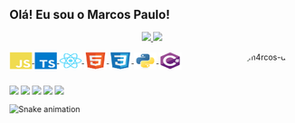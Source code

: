 ## Olá! Eu sou o Marcos Paulo!
<div align="center">
  <a href="https://github.com/m4rcos-dev">
  <img height="180em" src="https://github-readme-stats.vercel.app/api?username=m4rcos-dev&show_icons=true&theme=dark&include_all_commits=true&count_private=true"/>
  <img height="180em" src="https://github-readme-stats.vercel.app/api/top-langs/?username=m4rcos-dev&layout=compact&langs_count=7&theme=dark"/>
</div>
</div>
<div style="display: inline_block"><br>
  <img align="center" alt="m4rcos-Js" height="30" width="40" src="https://raw.githubusercontent.com/devicons/devicon/master/icons/javascript/javascript-plain.svg">
  <img align="center" alt="m4rcos-Ts" height="30" width="40" src="https://raw.githubusercontent.com/devicons/devicon/master/icons/typescript/typescript-plain.svg">
  <img align="center" alt="m4rcos-React" height="30" width="40" src="https://raw.githubusercontent.com/devicons/devicon/master/icons/react/react-original.svg">
  <img align="center" alt="m4rcos-HTML" height="30" width="40" src="https://raw.githubusercontent.com/devicons/devicon/master/icons/html5/html5-original.svg">
  <img align="center" alt="m4rcos-CSS" height="30" width="40" src="https://raw.githubusercontent.com/devicons/devicon/master/icons/css3/css3-original.svg">
  <img align="center" alt="m4rcos-Python" height="30" width="40" src="https://raw.githubusercontent.com/devicons/devicon/master/icons/python/python-original.svg">
  <img align="center" alt="m4rcos-Csharp" height="30" width="40" src="https://raw.githubusercontent.com/devicons/devicon/master/icons/csharp/csharp-original.svg">
  <img align="right" alt="m4rcos-dev" height="200" style="border-radius:50px" src="https://i.ibb.co/HznXK7X/avatar-1.png">
</div>

##

<div> 
  <a href="https://instagram.com/m4rcos.dev" target="_blank"><img src="https://img.shields.io/badge/-Instagram-%23E4405F?style=for-the-badge&logo=instagram&logoColor=white" target="_blank"></a>
 	<a href="https://www.twitch.tv/novatogamertv" target="_blank"><img src="https://img.shields.io/badge/Twitch-9146FF?style=for-the-badge&logo=twitch&logoColor=white" target="_blank"></a>
 <a href="https://discord.gg/NCDWYm2hmd" target="_blank"><img src="https://img.shields.io/badge/Discord-7289DA?style=for-the-badge&logo=discord&logoColor=white" target="_blank"></a> 
  <a href = "mailto:dev.marcospereira@gmail.com"><img src="https://img.shields.io/badge/-Gmail-%23333?style=for-the-badge&logo=gmail&logoColor=white" target="_blank"></a>
  <a href="http://www.linkedin.com/in/dev-marcospaulo" target="_blank"><img src="https://img.shields.io/badge/-LinkedIn-%230077B5?style=for-the-badge&logo=linkedin&logoColor=white" target="_blank"></a> 
  
  ![Snake animation](https://github.com/m4rcos-dev/m4rcos-dev/blob/output/github-contribution-grid-snake.svg)
  
  </div>
